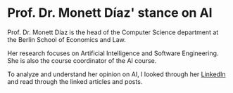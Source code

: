 # Prof. Dr. Monett Díaz' stance on AI

Prof. Dr. Monett Díaz is the head of the Computer Science department at the Berlin School of Economics and Law.

Her research focuses on Artificial Intelligence and Software Engineering. She is also the course coordinator of 
the AI course.

To analyze and understand her opinion on AI, I looked through her [LinkedIn][LI] and read through the linked 
articles and posts.

[LI]: https://www.linkedin.com/in/monettdiaz/
